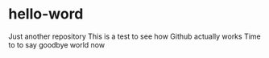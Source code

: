 # hello-word
Just another repository 
This is a test to see how Github actually works
Time to to say goodbye world now

